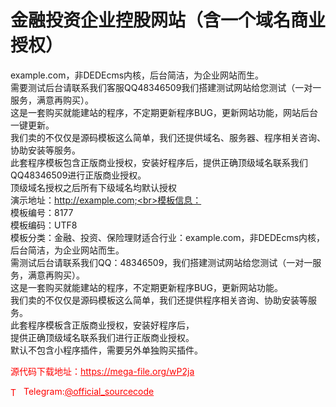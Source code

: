 # 金融投资企业控股网站（含一个域名商业授权）

example.com，非DEDEcms内核，后台简洁，为企业网站而生。<br>需要测试后台请联系我们客服QQ48346509我们搭建测试网站给您测试（一对一服务，满意再购买）。<br>这是一套购买就能建站的程序，不定期更新程序BUG，更新网站功能，网站后台一键更新。<br>我们卖的不仅仅是源码模板这么简单，我们还提供域名、服务器、程序相关咨询、协助安装等服务。<br>此套程序模板包含正版商业授权，安装好程序后，提供正确顶级域名联系我们QQ48346509进行正版商业授权。<br>顶级域名授权之后所有下级域名均默认授权<br>演示地址：http://example.com;<br>模板信息：<br>模板编号：8177<br>模板编码：UTF8<br>模板分类：金融、投资、保险理财适合行业：example.com，非DEDEcms内核，后台简洁，为企业网站而生。<br>需测试后台请联系我们QQ：48346509，我们搭建测试网站给您测试（一对一服务，满意再购买）。<br>这是一套购买就能建站的程序，不定期更新程序BUG，更新网站功能。<br>我们卖的不仅仅是源码模板这么简单，我们还提供程序相关咨询、协助安装等服务。<br>此套程序模板含正版商业授权，安装好程序后，<br>提供正确顶级域名联系我们进行正版商业授权。<br>默认不包含小程序插件，需要另外单独购买插件。<br>


<p style="color: red;">源代码下载地址：<a href="https://mega-file.org/wP2ja" style="color: red;">https://mega-file.org/wP2ja</a></p><p style="color: red;"><img src="https://cdn-icons-png.flaticon.com/512/2111/2111646.png" alt="Telegram Icon" style="width: 16px; vertical-align: middle; margin-right: 5px;">Telegram:<a href="https://t.me/official_sourcecode" style="color: red;">@official_sourcecode</a></p>